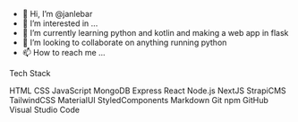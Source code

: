 - 👋 Hi, I’m @janlebar
- 👀 I’m interested in ...
- 🌱 I’m currently learning python and kotlin and making a web app in flask
- 💞️ I’m looking to collaborate on anything running python
- 📫 How to reach me ...

<!---
janlebar/janlebar is a ✨ special ✨ repository because its `README.md` (this file) appears on your GitHub profile.
You can click the Preview link to take a look at your changes.
--->
 Tech Stack

HTML  CSS  JavaScript 
MongoDB  Express  React  Node.js 
NextJS  StrapiCMS 
TailwindCSS MaterialUI StyledComponents Markdown 
Git  npm  GitHub  Visual Studio Code
